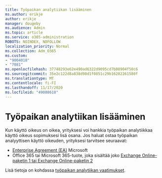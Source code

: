 ```yaml
---
title: Työpaikan analytiikan lisääminen
ms.author: erikje
author: erikje
manager: dougeby
ms.audience: Admin
ms.topic: article
ms.service: o365-administration
ROBOTS: NOINDEX, NOFOLLOW
localization_priority: Normal
ms.collection: Adm_O365
ms.custom:
- "9004018"
- "7081"
ms.openlocfilehash: 37748293e62e490ad6322d9095cd7b08904f50c6
ms.sourcegitcommit: 35e2c122d8a838d98d1f0851c29b16282261580f
ms.translationtype: MT
ms.contentlocale: fi-FI
ms.lasthandoff: 11/17/2020
ms.locfileid: "49088618"
---
```

# <a name="add-workplace-analytics"></a>Työpaikan analytiikan lisääminen

Kun käyttö oikeus on oikea, yrityksesi voi hankkia työpaikan analytiikkaa käyttö oikeus sopimuksesi lisä osana. Jos haluat ostaa työpaikan analyyttisen käyttö oikeuden, yrityksesi tarvitsee seuraavat: 

- [Enterprise Agreement (EA)](https://docs.microsoft.com/workplace-analytics/setup/environment-requirements#enterprise-agreements) Microsoft
- Office 365 tai Microsoft 365-tuote, joka sisältää joko [Exchange Online-paketin 1 tai Exchange Online-paketin 2](https://docs.microsoft.com/workplace-analytics/setup/environment-requirements#exchange-online-plans)

Lisä tietoja on kohdassa [työpaikan analytiikan vaatimukset](https://docs.microsoft.com/workplace-analytics/setup/environment-requirements). 
